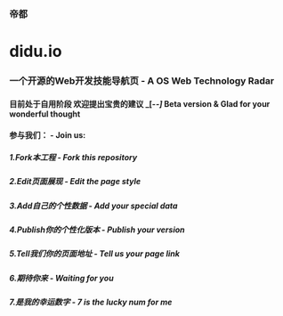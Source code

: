 ### 帝都

# didu.io

### 一个开源的Web开发技能导航页 - A OS Web Technology Radar

#### 目前处于自用阶段 欢迎提出宝贵的建议 \_[-_-]_  Beta version & Glad for your wonderful thought

#### 参与我们： - Join us:

##### 1.Fork本工程 - Fork this repository

##### 2.Edit页面展现 - Edit the page style

##### 3.Add自己的个性数据 - Add your special data

##### 4.Publish你的个性化版本 - Publish your version

##### 5.Tell我们你的页面地址 - Tell us your page link

##### 6.期待你来 - Waiting for you

##### 7.是我的幸运数字 - 7 is the lucky num for me

